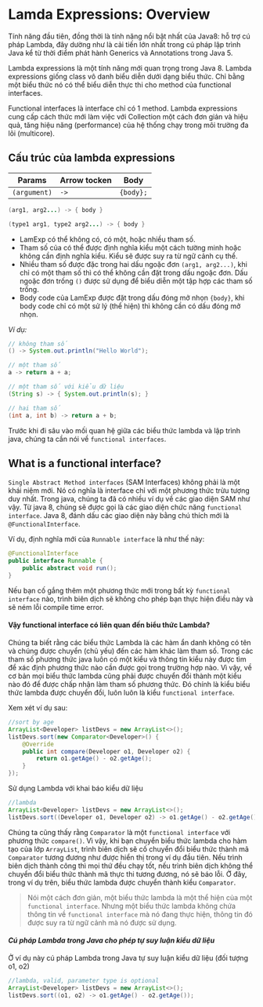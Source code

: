 
# Lamda Expressions: Overview

Tính năng đầu tiên, đồng thời là tính năng nổi bật nhất của Java8: hỗ trợ cú pháp Lambda,  đây dường như là cải tiến lớn nhất trong cú pháp lập trình Java kể từ thời điểm phát hành Generics  và Annotations trong Java 5.

Lambda expressions là một tính năng mới quan trọng trong Java 8. Lambda expressions giống class vô danh biểu diễn dưới dạng biểu thức. Chỉ bằng một biểu thức nó có thể biểu diễn thực thi cho method của functional interfaces. 

Functional interfaces là interface chỉ có 1 method. Lambda expressions cung cấp cách thức mới làm việc với Collection một cách đơn giản và hiệu quả, tăng hiệu năng (performance) của hệ thống chạy trong môi trường đa lõi (multicore).

## Cấu trúc của lambda expressions

| Params        | Arrow tocken | Body |
| --------------| ------------ | ---- |
| `(argument)`  | `->` | `{body};` |

```Java
(arg1, arg2...) -> { body }

(type1 arg1, type2 arg2...) -> { body }
```

- LamExp có thể không có, có một, hoặc nhiều tham số. 
- Tham số của có thể được định nghĩa kiểu một cách tường minh hoặc không cần định nghĩa kiểu. Kiểu sẽ được suy ra từ ngữ cảnh cụ thể.
- Nhiều tham số được đặc trong hai dấu ngoặc đơn `(arg1, arg2...)`, khi chỉ có một tham số thì có thể không cần đặt trong dấu ngoặc đơn. Dấu ngoặc đơn trống `()` được sử dụng để biểu diễn một tập hợp các tham số trống. 
- Body code của LamExp được đặt trong dấu đóng mở nhọn `{body}`, khi body code chỉ có một sử lý (thể hiện) thì không cần có dấu đóng mở nhọn.

*Ví dụ:*
```Java
// không tham số
() -> System.out.println("Hello World");

// một tham số
a -> return a + a;

// một tham số với kiểu dữ liệu
(String s) -> { System.out.println(s); }

// hai tham số
(int a, int b) -> return a + b;
```

Trước khi đi sâu vào mối quan hệ giữa các biểu thức lambda và lập trình java, chúng ta cần nói về `functional interfaces`.

## What is a functional interface?
`Single Abstract Method interfaces` (SAM Interfaces) không phải là một khái niệm mới. Nó có nghĩa là interface chỉ với một phương thức trừu tượng duy nhất. Trong java, chúng ta đã có nhiều ví dụ về các giao diện SAM như vậy. Từ java 8, chúng sẽ được gọi là các giao diện chức năng `functional interface`. Java 8, đánh dấu các giao diện này bằng chú thích mới là `@FunctionalInterface`.

Ví dụ, định nghĩa mới của `Runnable interface` là như thế này:
```java
@FunctionalInterface
public interface Runnable {
    public abstract void run();
}
```
Nếu bạn cố gắng thêm một phương thức mới trong bất kỳ `functional interface` nào, trình biên dịch sẽ không cho phép bạn thực hiện điều này và sẽ ném lỗi compile time error.

#### Vậy functional interface có liên quan đến biểu thức Lambda?
Chúng ta biết rằng các biểu thức Lambda là các hàm ẩn danh không có tên và chúng được chuyển (chủ yếu) đến các hàm khác làm tham số. Trong các tham số phương thức java luôn có một kiểu và thông tin kiểu này được tìm để xác định phương thức nào cần được gọi trong trường hợp nào. Vì vậy, về cơ bản mọi biểu thức lambda cũng phải được chuyển đổi thành một kiểu nào đó để được chấp nhận làm tham số phương thức. Đó chính là kiểu biểu thức lambda được chuyển đổi, luôn luôn là kiểu `functional interface`.

Xem xét ví dụ sau:
```java
//sort by age
ArrayList<Developer> listDevs = new ArrayList<>();
listDevs.sort(new Comparator<Developer>() {
    @Override
    public int compare(Developer o1, Developer o2) {
        return o1.getAge() - o2.getAge();
    }
});
```

Sử dụng Lambda với khai báo kiểu dữ liệu
```java
//lambda
ArrayList<Developer> listDevs = new ArrayList<>();
listDevs.sort((Developer o1, Developer o2) -> o1.getAge() - o2.getAge());
```
Chúng ta cũng thấy rằng `Comparator` là một `functional interface` với phương thức `compare()`. Vì vậy, khi bạn chuyển biểu thức lambda cho hàm tạo của lớp `ArrayList`, trình biên dịch sẽ cố chuyển đổi biểu thức thành mã `Comparator` tương đương như được hiển thị trong ví dụ đầu tiên. Nếu trình biên dịch thành công thì mọi thứ đều chạy tốt, nếu trình biên dịch không thể chuyển đổi biểu thức thành mã thực thi tương đương, nó sẽ báo lỗi. Ở đây, trong ví dụ trên, biểu thức lambda được chuyển thành kiểu `Comparator`.

> Nói một cách đơn giản, một biểu thức lambda là một thể hiện của một `functional interface`. Nhưng một biểu thức lambda không chứa thông tin về `functional interface` mà nó đang thực hiện, thông tin đó được suy ra từ ngữ cảnh mà nó được sử dụng.

#### *Cú pháp Lambda trong Java cho phép tự suy luận kiểu dữ liệu*
Ở ví dụ này cú pháp Lambda trong Java tự suy luận kiểu dữ liệu (đối tượng o1, o2)
```java
//lambda, valid, parameter type is optional
ArrayList<Developer> listDevs = new ArrayList<>();
listDevs.sort((o1, o2) -> o1.getAge() - o2.getAge());
```
